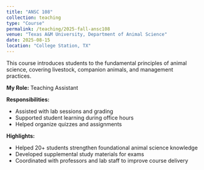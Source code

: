 ```yaml
---
title: "ANSC 108"
collection: teaching
type: "Course"
permalink: /teaching/2025-fall-ansc108
venue: "Texas A&M University, Department of Animal Science"
date: 2025-08-15
location: "College Station, TX"
---
```


This course introduces students to the fundamental principles of animal science, 
covering livestock, companion animals, and management practices.

**My Role:** Teaching Assistant  

**Responsibilities:**  
- Assisted with lab sessions and grading  
- Supported student learning during office hours  
- Helped organize quizzes and assignments  

**Highlights:**  
- Helped 20+ students strengthen foundational animal science knowledge  
- Developed supplemental study materials for exams  
- Coordinated with professors and lab staff to improve course delivery  
